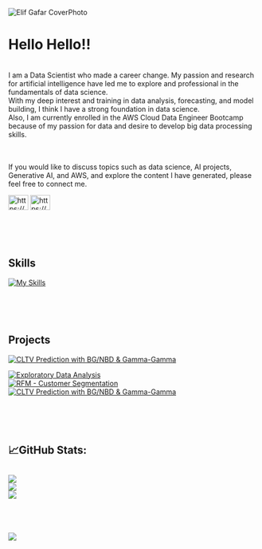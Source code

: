 ![Elif Gafar CoverPhoto](https://github.com/elifgafar/ElifGafar/assets/114522180/7b6f04d2-85e2-4f4c-ad2a-8e310710bbf1)



# Hello Hello!!
<br>
I am a Data Scientist who made a career change. My passion and research for artificial intelligence have led me to explore and professional in the fundamentals of data science. <br>
With my deep interest and training in data analysis, forecasting, and model building, I think I have a strong foundation in data science. <br>
Also, I am currently enrolled in the AWS Cloud Data Engineer Bootcamp because of my passion for data and desire to develop big data processing skills. <br><br><br>


If you would like to discuss topics such as data science, AI projects, Generative AI, and AWS, and explore the content I have generated, please feel free to connect me.
<br>
<p align="left">
<a href="https://linkedin.com/in/https://www.linkedin.com/in/elifgafar/" target="blank"><img align="center" src="https://raw.githubusercontent.com/rahuldkjain/github-profile-readme-generator/master/src/images/icons/Social/linked-in-alt.svg" alt="https://www.linkedin.com/in/elifgafar/" height="30" width="40" /></a>
<a href="https://medium.com/https://medium.com/@elifgafar" target="blank"><img align="center" src="https://raw.githubusercontent.com/rahuldkjain/github-profile-readme-generator/master/src/images/icons/Social/medium.svg" alt="https://medium.com/@elifgafar" height="30" width="40" /></a>
</p>
<br><br><br>

##  Skills

[![My Skills](https://skillicons.dev/icons?i=aws,docker,py,r,linux,java,git,tensorflow,sql)](https://skillicons.dev)

<br><br><br>

##  Projects

[![CLTV Prediction with BG/NBD & Gamma-Gamma](cltv.jpeg)](https://github.com/elifgafar/CLTV_Prediction_with_BG-NBD-Gamma-Gamma.git)


[![Exploratory Data Analysis]("C:\POST-IT\content-pic\exploratory.jpg")](link/to/proje)
<br>
[![RFM - Customer Segmentation]("C:\POST-IT\content-pic\rfm.jpeg")](link/to/proje)
<br>
[![CLTV Prediction with BG/NBD & Gamma-Gamma]("README.md")]([link/to/proje](https://github.com/elifgafar/CLTV_Prediction_with_BG-NBD-Gamma-Gamma/blob/main/README.md))

<br><br><br>



##  📈GitHub Stats:

![](https://github-readme-stats.vercel.app/api?username=elifgafar&theme=default&hide_border=false&include_all_commits=true&count_private=false)<br/>
![](https://github-readme-streak-stats.herokuapp.com/?user=elifgafar&theme=default&hide_border=false)<br/>
![](https://github-readme-stats.vercel.app/api/top-langs/?username=elifgafar&theme=default&hide_border=false&include_all_commits=true&count_private=false&layout=compact)
<br><br><br>
---
[![](https://visitcount.itsvg.in/api?id=elifgafar&icon=0&color=0)](https://visitcount.itsvg.in)

<!-- Proudly created with GPRM ( https://gprm.itsvg.in ) -->

